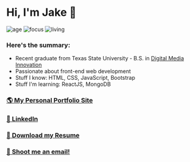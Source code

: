 # Hi, I'm Jake 👋

![age](https://img.shields.io/badge/age-24-blue)
![focus](https://img.shields.io/badge/focus-frontend-brightgreen)
![living](https://img.shields.io/badge/living-Texas-red)

### Here's the summary:
* Recent graduate from Texas State University - B.S. in [Digital Media Innovation](https://www.masscomm.txstate.edu/degrees-programs/digital-media-innovation.html)
* Passionate about front-end web development
* Stuff I know: HTML, CSS, JavaScript, Bootstrap
* Stuff I'm learning: ReactJS, MongoDB

### [🌎 My Personal Portfolio Site](https://ruff.dev/)
### [💼 LinkedIn](http://www.linkedin.com/in/jake-ruff)
### [📝 Download my Resume](https://drive.google.com/file/d/18flASjekzmP1sIwIvaVlHKPsdKr6dWaf/view?usp=sharing)
### [📧 Shoot me an email!](mailto:jake@ruff.dev)

